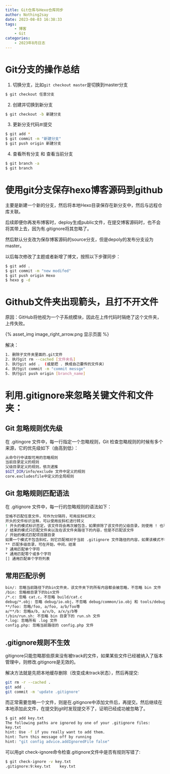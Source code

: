 ```yaml
---
title: Git仓库与Hexo仓库同步
author: Nothing2say
date: 2023-08-03 16:38:33
tags:
    - 博客
    - Git
categories: 
    - 2023年8月日志
---
```

# Git分支的操作总结
1. 切换分支，比如`git checkout master`是切换到master分支
``` bash
$ git checkout 任意分支      
```
2. 创建并切换到新分支
``` bash
$ git checkout -b 新建分支      
```
3. 更新分支代码`并`提交
``` bash
$ git add *       
$ git commit -m "新建分支"      
$ git push origin 新建分支       
```
4. 查看所有分支 和 查看当前分支
``` bash
$ git branch -a 
$ git branch     
```
# 使用git分支保存hexo博客源码到github
主要是新建一个新的分支，然后将本地Hexo目录保存在新分支中，然后与远程仓库关联。

后续即便你再发布博客时，deploy生成public文件，在提交博客源码时，也不会将其带上去，因为有.gitignore将其忽略了。

然后默认分支改为保存博客源码的source分支，但是depoly的发布分支设为master。

以后每次修改了主题或者新增了博文，按照以下步骤同步：
``` bash
$ git add .
$ git commit -m "new modifed"
$ git push origin Hexo
$ hexo g -d
```
# Github文件夹出现箭头，且打不开文件
原因：GitHub将他视为一个子系统模块，因此在上传代码时隔绝了这个文件夹，上传失败。

{% asset_img image_right_arrow.png 显示页面 %}

解决：
``` bash
1. 删除子文件夹里面的.git文件
2. 执行git rm --cached [文件夹名]
3. 执行git add .  (或是把 . 换成自己要传的文件夹）
4. 执行git commit -m "commit messge"
5. 执行git push origin [branch_name]
```
# 利用.gitignore来忽略关键文件和文件夹：
## Git 忽略规则优先级
在 .gitingore 文件中，每一行指定一个忽略规则，Git 检查忽略规则的时候有多个来源，它的优先级如下（由高到低）：
``` bash
从命令行中读取可用的忽略规则
当前目录定义的规则
父级目录定义的规则，依次递推
$GIT_DIR/info/exclude 文件中定义的规则
core.excludesfile中定义的全局规则
```
## Git 忽略规则匹配语法
在 .gitignore 文件中，每一行的忽略规则的语法如下：
``` bash
空格不匹配任意文件，可作为分隔符，可用反斜杠转义
开头的文件标识注释，可以使用反斜杠进行转义
! 开头的模式标识否定，该文件将会再次被包含，如果排除了该文件的父级目录，则使用 ! 也不会再次被包含。可以使用反斜杠进行转义
/ 结束的模式只匹配文件夹以及在该文件夹路径下的内容，但是不匹配该文件
/ 开始的模式匹配项目跟目录
如果一个模式不包含斜杠，则它匹配相对于当前 .gitignore 文件路径的内容，如果该模式不在 .gitignore 文件中，则相对于项目根目录
** 匹配多级目录，可在开始，中间，结束
? 通用匹配单个字符
* 通用匹配零个或多个字符
[] 通用匹配单个字符列表
```
## 常用匹配示例
``` bash
bin/: 忽略当前路径下的bin文件夹，该文件夹下的所有内容都会被忽略，不忽略 bin 文件
/bin: 忽略根目录下的bin文件
/*.c: 忽略 cat.c，不忽略 build/cat.c
debug/*.obj: 忽略 debug/io.obj，不忽略 debug/common/io.obj 和 tools/debug/io.obj
**/foo: 忽略/foo, a/foo, a/b/foo等
a/**/b: 忽略a/b, a/x/b, a/x/y/b等
!/bin/run.sh: 不忽略 bin 目录下的 run.sh 文件
*.log: 忽略所有 .log 文件
config.php: 忽略当前路径的 config.php 文件
```
## .gitignore规则不生效
gitignore只能忽略那些原来没有被track的文件，如果某些文件已经被纳入了版本管理中，则修改.gitignore是无效的。

解决方法就是先把本地缓存删除（改变成未track状态），然后再提交:
``` bash
git rm -r --cached .
git add .
git commit -m 'update .gitignore'
```
而正常需要忽略一个文件，则是在.gitignore中添加文件后，再提交。然后继续在本地添加此文件，在提交到git时发现提交不了，证明已经成功被忽略了。
``` bash
$ git add key.txt
The following paths are ignored by one of your .gitignore files:
key.txt
hint: Use -f if you really want to add them.
hint: Turn this message off by running
hint: "git config advice.addIgnoredFile false"
```
可以用git check-ignore命令检查.gitignore文件中是否有规则写错了:
``` bash
$ git check-ignore -v key.txt
.gitignore:9:key.txt    key.txt
```